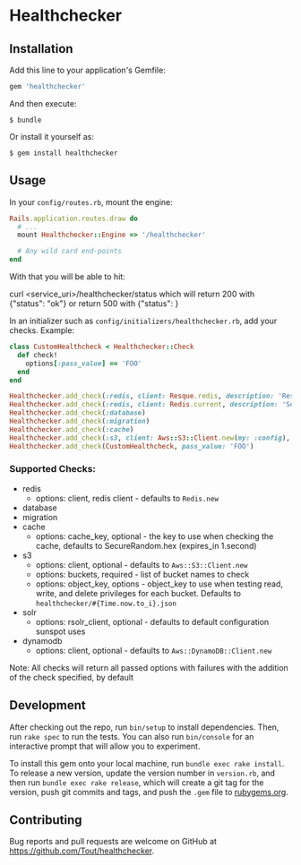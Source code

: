 # Healthchecker

## Installation

Add this line to your application's Gemfile:

```ruby
gem 'healthchecker'
```

And then execute:

    $ bundle

Or install it yourself as:

    $ gem install healthchecker

## Usage

In your `config/routes.rb`, mount the engine:
```ruby
Rails.application.routes.draw do
  # ...
  mount Healthchecker::Engine => '/healthchecker'

  # Any wild card end-points
end
```

With that you will be able to hit:

curl <service_uri>/healthchecker/status
which will return 200 with {"status": "ok"}
or return 500 with {"status": <error messages>}

In an initializer such as `config/initializers/healthchecker.rb`, add your checks.
Example:
```ruby
class CustomHealthcheck < Healthchecker::Check
  def check!
    options[:pass_value] == 'FOO'
  end
end

Healthchecker.add_check(:redis, client: Resque.redis, description: 'Resque.redis')
Healthchecker.add_check(:redis, client: Redis.current, description: 'Some description that will show up in error messages')
Healthchecker.add_check(:database)
Healthchecker.add_check(:migration)
Healthchecker.add_check(:cache)
Healthchecker.add_check(:s3, client: Aws::S3::Client.new(my: :config), buckets: ['my_bucket1', 'my_bucket2'])
Healthchecker.add_check(CustomHealthcheck, pass_value: 'FOO')
```

### Supported Checks:
* redis
  * options: client, redis client - defaults to `Redis.new`
* database
* migration
* cache
  * options: cache_key, optional - the key to use when checking the cache, defaults to SecureRandom.hex (expires_in 1.second)
* s3
  * options: client, optional - defaults to `Aws::S3::Client.new`
  * options: buckets, required - list of bucket names to check
  * options: object_key, options - object_key to use when testing read, write, and delete privileges for each bucket. Defaults to `healthchecker/#{Time.now.to_i}.json`
* solr
  * options: rsolr_client, optional - defaults to default configuration sunspot uses
* dynamodb
  * options: client, optional - defaults to `Aws::DynamoDB::Client.new`

Note: All checks will return all passed options with failures with the addition of the check specified, by default

## Development

After checking out the repo, run `bin/setup` to install dependencies. Then, run `rake spec` to run the tests. You can also run `bin/console` for an interactive prompt that will allow you to experiment.

To install this gem onto your local machine, run `bundle exec rake install`. To release a new version, update the version number in `version.rb`, and then run `bundle exec rake release`, which will create a git tag for the version, push git commits and tags, and push the `.gem` file to [rubygems.org](https://rubygems.org).

## Contributing

Bug reports and pull requests are welcome on GitHub at https://github.com/Tout/healthchecker.
